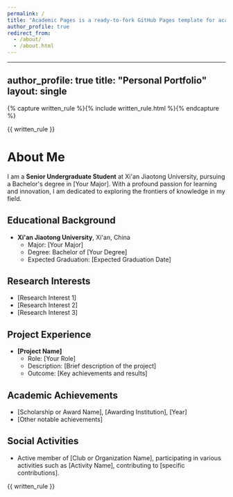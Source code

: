 ```yaml
---
permalink: /
title: "Academic Pages is a ready-to-fork GitHub Pages template for academic personal websites"
author_profile: true
redirect_from: 
  - /about/
  - /about.html
---
```


---
author_profile: true
title: "Personal Portfolio"
layout: single
---

{% capture written_rule %}{% include written_rule.html %}{% endcapture %}

{{ written_rule }}

# About Me

I am a **Senior Undergraduate Student** at Xi'an Jiaotong University, pursuing a Bachelor's degree in [Your Major]. With a profound passion for learning and innovation, I am dedicated to exploring the frontiers of knowledge in my field.

## Educational Background

- **Xi'an Jiaotong University**, Xi'an, China
  - Major: [Your Major]
  - Degree: Bachelor of [Your Degree]
  - Expected Graduation: [Expected Graduation Date]

## Research Interests

- [Research Interest 1]
- [Research Interest 2]
- [Research Interest 3]

## Project Experience

- **[Project Name]**
  - Role: [Your Role]
  - Description: [Brief description of the project]
  - Outcome: [Key achievements and results]

## Academic Achievements

- [Scholarship or Award Name], [Awarding Institution], [Year]
- [Other notable achievements]

## Social Activities

- Active member of [Club or Organization Name], participating in various activities such as [Activity Name], contributing to [specific contributions].

{{ written_rule }}
